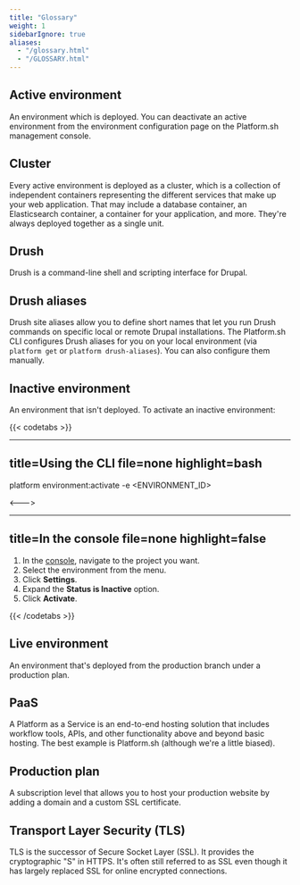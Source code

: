 ```yaml
---
title: "Glossary"
weight: 1
sidebarIgnore: true
aliases:
  - "/glossary.html"
  - "/GLOSSARY.html"
---
```


## Active environment

An environment which is deployed.
You can deactivate an active environment from the environment configuration page on the Platform.sh management console.

## Cluster

Every active environment is deployed as a cluster,
which is a collection of independent containers
representing the different services that make up your web application.
That may include a database container, an Elasticsearch container,
a container for your application, and more.
They're always deployed together as a single unit.

## Drush

Drush is a command-line shell and scripting interface for Drupal.

## Drush aliases

Drush site aliases allow you to define short names
that let you run Drush commands on specific local or remote Drupal installations.
The Platform.sh CLI configures Drush aliases for you on your local environment
(via `platform get` or `platform drush-aliases`).
You can also configure them manually.

## Inactive environment

An environment that isn't deployed.
To activate an inactive environment:

{{< codetabs >}}

---
title=Using the CLI
file=none
highlight=bash
---

platform environment:activate -e <ENVIRONMENT_ID>

<--->

---
title=In the console
file=none
highlight=false
---

1. In the [console](https://console.platform.sh), navigate to the project you want.
2. Select the environment from the menu.
3. Click **Settings**.
4. Expand the **Status is Inactive** option.
5. Click **Activate**.

{{< /codetabs >}}

## Live environment

An environment that's deployed from the production branch under a production plan.

## PaaS

A Platform as a Service is an end-to-end hosting solution
that includes workflow tools, APIs, and other functionality above and beyond basic hosting.
The best example is Platform.sh (although we're a little biased).

## Production plan

A subscription level that allows you to host your production website
by adding a domain and a custom SSL certificate.

## Transport Layer Security (TLS)

TLS is the successor of Secure Socket Layer (SSL).
It provides the cryptographic "S" in HTTPS.
It's often still referred to as SSL
even though it has largely replaced SSL for online encrypted connections.
